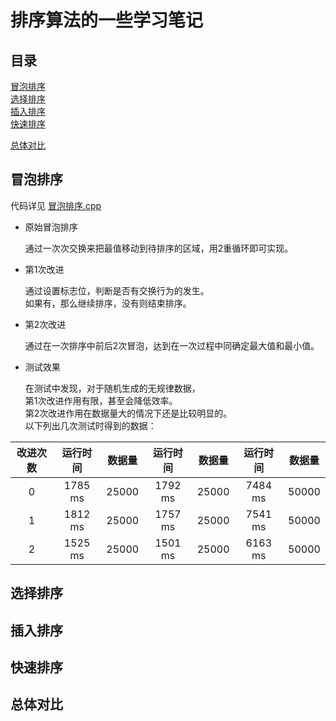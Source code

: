 # 排序算法的一些学习笔记
## 目录
[冒泡排序](#冒泡排序)<br>
[选择排序](#选择排序)<br>
[插入排序](#插入排序)<br>
[快速排序](#快速排序)<br>

[总体对比](#总体对比)<br>
## 冒泡排序
代码详见  [冒泡排序.cpp](https://github.com/LJW0401/Basic_Algorithm/blob/main/%E6%8E%92%E5%BA%8F%E7%AE%97%E6%B3%95/%E5%86%92%E6%B3%A1%E6%8E%92%E5%BA%8F.cpp)
* 原始冒泡排序

    通过一次次交换来把最值移动到待排序的区域，用2重循环即可实现。
* 第1次改进

    通过设置标志位，判断是否有交换行为的发生。<br>
    如果有，那么继续排序，没有则结束排序。
* 第2次改进

    通过在一次排序中前后2次冒泡，达到在一次过程中同确定最大值和最小值。
    
* 测试效果

    在测试中发现，对于随机生成的无规律数据，<br>
    第1次改进作用有限，甚至会降低效率。<br>
    第2次改进作用在数据量大的情况下还是比较明显的。<br>
    以下列出几次测试时得到的数据：
    
|改进次数| 运行时间|数据量| 运行时间 |数据量| 运行时间 |数据量|
|:-----:|:-------:|:---:|:-------:|:----:|:-------:|:----:|
|0      | 1785 ms |25000| 1792 ms |25000 | 7484 ms |50000 |
|1      | 1812 ms |25000| 1757 ms |25000 | 7541 ms |50000 |
|2      | 1525 ms |25000| 1501 ms |25000 | 6163 ms |50000 |


## 选择排序

## 插入排序


## 快速排序


## 总体对比
